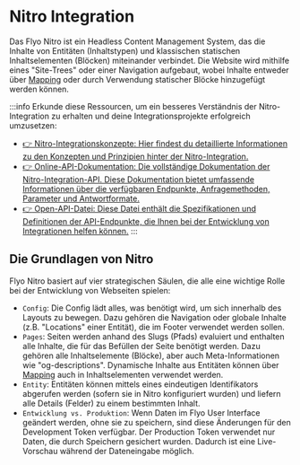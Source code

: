 # Nitro Integration

Das Flyo Nitro ist ein Headless Content Management System, das die Inhalte von Entitäten (Inhaltstypen) und klassischen statischen Inhaltselementen (Blöcken) miteinander verbindet. Die Website wird mithilfe eines "Site-Trees" oder einer Navigation aufgebaut, wobei Inhalte entweder über [Mapping](/infos/mapping) oder durch Verwendung statischer Blöcke hinzugefügt werden können.

:::info Erkunde diese Ressourcen, um ein besseres Verständnis der Nitro-Integration zu erhalten und deine Integrationsprojekte erfolgreich umzusetzen:
+ [:point_right: Nitro-Integrationskonzepte: Hier findest du detaillierte Informationen zu den Konzepten und Prinzipien hinter der Nitro-Integration.](/nitro/concepts)
+ [:point_right: Online-API-Dokumentation: Die vollständige Dokumentation der Nitro-Integration-API. Diese Dokumentation bietet umfassende Informationen über die verfügbaren Endpunkte, Anfragemethoden, Parameter und Antwortformate.](https://nitro-openapi.flyo.cloud/)
+ [:point_right: Open-API-Datei: Diese Datei enthält die Spezifikationen und Definitionen der API-Endpunkte, die Ihnen bei der Entwicklung von Integrationen helfen können.](https://api.flyo.cloud/nitro/v1/openapi)
:::

## Die Grundlagen von Nitro

Flyo Nitro basiert auf vier strategischen Säulen, die alle eine wichtige Rolle bei der Entwicklung von Webseiten spielen:

+ `Config`: Die Config lädt alles, was benötigt wird, um sich innerhalb des Layouts zu bewegen. Dazu gehören die Navigation oder globale Inhalte (z.B. "Locations" einer Entität), die im Footer verwendet werden sollen.
+ `Pages`: Seiten werden anhand des Slugs (Pfads) evaluiert und enthalten alle Inhalte, die für das Befüllen der Seite benötigt werden. Dazu gehören alle Inhaltselemente (Blöcke), aber auch Meta-Informationen wie "og-descriptions". Dynamische Inhalte aus Entitäten können über [Mapping](/infos/mapping) auch in Inhaltselementen verwendet werden.
+ `Entity`: Entitäten können mittels eines eindeutigen Identifikators abgerufen werden (sofern sie in Nitro konfiguriert wurden) und liefern alle Details (Felder) zu einem bestimmten Inhalt.
+ `Entwicklung vs. Produktion`: Wenn Daten im Flyo User Interface geändert werden, ohne sie zu speichern, sind diese Änderungen für den Development Token verfügbar. Der Production Token verwendet nur Daten, die durch Speichern gesichert wurden. Dadurch ist eine Live-Vorschau während der Dateneingabe möglich.
